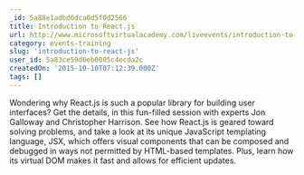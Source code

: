 ```yaml
---
_id: 5a88e1adbd6dca0d5f0d2566
title: Introduction to React.js
url: http://www.microsoftvirtualacademy.com/liveevents/introduction-to-react-js
category: events-training
slug: 'introduction-to-react-js'
user_id: 5a83ce59d6eb0005c4ecda2c
createdOn: '2015-10-10T07:12:39.000Z'
tags: []
---
```


Wondering why React.js is such a popular library for building user interfaces? Get the details, in this fun-filled session with experts Jon Galloway and Christopher Harrison. See how React.js is geared toward solving problems, and take a look at its unique JavaScript templating language, JSX, which offers visual components that can be composed and debugged in ways not permitted by HTML-based templates. Plus, learn how its virtual DOM makes it fast and allows for efficient updates.
